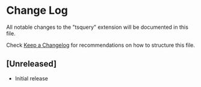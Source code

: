 # Change Log
All notable changes to the "tsquery" extension will be documented in this file.

Check [Keep a Changelog](http://keepachangelog.com/) for recommendations on how to structure this file.

## [Unreleased]
- Initial release